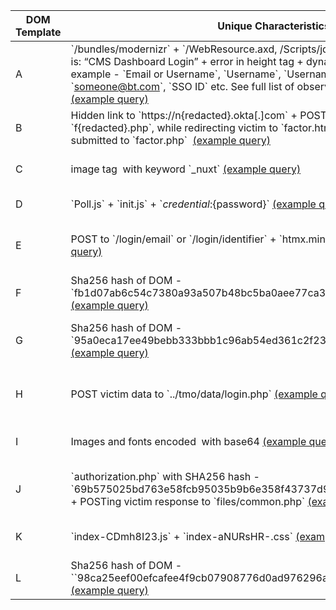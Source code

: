 | DOM Template                                                                                                                                                 | Unique Characteristics                                                                                                                                                                                                                                                                                                                                          | Domain Example            | References                                                                                                                                                                                                                                                                                                                                                                                     | Activity Period   |
| ------------------------------------------------------------------------------------------------------------------------------------------------------------ | --------------------------------------------------------------------------------------------------------------------------------------------------------------------------------------------------------------------------------------------------------------------------------------------------------------------------------------------------------------- | ------------------------- | ---------------------------------------------------------------------------------------------------------------------------------------------------------------------------------------------------------------------------------------------------------------------------------------------------------------------------------------------------------------------------------------------- | ----------------- |
| A                                                                                                                                                            | \`/bundles/modernizr\` + \`/WebResource.axd, /Scripts/jquery-2.2.3.min.js\` + Page title is: “CMS Dashboard Login” + error in height tag + dynamic placeholder attribute (for example - \`Email or Username\`, \`Username\`, \`Username or Email\`, \`someone@bt.com\`, \`SSO ID\` etc. See full list of observed values in the IOCs table. [(example query)](https://urlscan.io/search/#filename%3A%22%2Fbundles%2Fmodernizr%22%20AND%20filename%3A%22%2FWebResource.axd%22%20AND%20filename%3A%22%2FScripts%2Fjquery-2.2.3.min.js%22)  | revolut-ticket[.]com      | This is the most common template observed in recent months, with domains using it reported by [EclecticIQ](https://blog.eclecticiq.com/ransomware-in-the-cloud-scattered-spider-targeting-insurance-and-financial-industries) and [Cyber Resilience, among others.](https://www.cyberresilience.com/threatonomics/resilience-threat-researchers-identify-new-campaigns-from-scattered-spider/) | May ‘23 - Today   |
| B                                                                                                                                                            | Hidden link to \`https://n{redacted}.okta[.]com\` \+ POST victim credentials to \`f{redacted}.php\`, while redirecting victim to \`factor.html\` / 2FA + form information is submitted to \`factor.php\`  [(example query)](https://urlscan.io/search/#hash%3A4ae2d449cc534f746e351500a78ed83b2b4555cdf22a49e2e5ef48b10ec55bd6%20OR%20hash%3A524ebcfcf42b34231a20d42858b59063f55fc4ef8100bd6662b3f73c585eb5f0)                                                                                                                                       | gemini-sso[.]com          | This template has been extensively studied previously, and reported on by [TLP_R3D](https://x.com/TLP_R3D/status/1845069812919157114?t=9nGoI9rPMztU4_tkKhVBEA&s=19)                                                                                                                                                                                                                           | Nov ‘23 - Today   |
| C                                                                                                                                                            | image tag  with keyword \`_nuxt\` [(example query)](https://urlscan.io/search/#filename%3A%20%22_nuxt%2Fimg%2Fdefault.2dc2af8.png%22)                                                                                                                                                                                                                            | att-mfa[.]com             | This template was first reported by [Group-IB](https://www.group-ib.com/blog/0ktapus/)                                                                                                                                                                                                                                                                                                         | Jul ‘22 – Apr ‘24 |
| D                                                                                                                                                            | \`Poll.js\` + \`init.js\` + \`${credential}:${password}\` [(example query)](https://urlscan.io/search/#hash%3Ac8ff5a54213c5ac0146b1ffe36974b07113f9f7060f951d5f80b93befa3b03f2)                                                                                                                                                                                  | stargate-okta[.]com       | Domains using this DOM template were reported by [TLP_R3D](https://mobile.x.com/TLP_R3D/status/1836737521260109998)                                                                                                                                                                                                                                                                            | Sep ‘24 – Today   |
| E                                                                                                                                                            | POST to \`/login/email\` or \`/login/identifier\` + \`htmx.min.js\` + \`email\` + \`ttl\` [(example query)](https://urlscan.io/search/#filename%3A%22htmx.min.js%22%20AND%20filename%3A%20%22ttl%22%20AND%20(filename%3A%20%22email%22%20OR%20filename%3A%20%22identifier%22))                                                                                  | dashboard-mailgun[.]com   | Wiz Research surfaced this template by examining domain registrations linked to common nameservers known to be used by 0ktapus.                                                                                                                                                                                                                                                                | Oct ‘24           |
| F                                                                                                                                                            | Sha256 hash of DOM - \`fb1d07ab6c54c7380a93a507b48bc5ba0aee77ca32b7d4c57c38f007857a6fd1\` [(example query)](https://urlscan.io/search/#hash%3Afb1d07ab6c54c7380a93a507b48bc5ba0aee77ca32b7d4c57c38f007857a6fd1)                                                                                                                                                  | mgmresorts-okta[.]com     | The domain using this template was reported by [Sekoia](https://blog.sekoia.io/scattered-spider-laying-new-eggs/#h-iocs-amp-technical-details).                                                                                                                                                                                                                                                                                                                                         | Aug ‘22           |
| G                                                                                                                                                            | Sha256 hash of DOM - \`95a0eca17ee49bebb333bbb1c96ab54ed361c2f233b2adf8c4374814c633a53b\` [(example query)](https://urlscan.io/search/#hash%3A95a0eca17ee49bebb333bbb1c96ab54ed361c2f233b2adf8c4374814c633a53b)                                                                                                                                                                                                                                                       | calendar-dd[.]com         | Wiz Research surfaced a domain using this template by pivoting on hashes associated with several of 0ktapus’s other known phishing domains.                                                                                                                                                                                                                                                    | Sep ‘22           |
| H                                                                                                                                                            | POST victim data to \`../tmo/data/login.php\` [(example query)](https://urlscan.io/search/#hash%3Aa28b40bc981d9168cf4c644909d391183225b3ce489eb5fd6b85bc162389e683)                                                                                                                                                                                             | t-mobile-okta[.]com       | A domain using this template was reported by SilentPush.](https://www.silentpush.com/blog/scattered-spider/)                                                                                                                                                                                                                                                                                   | Sep ‘23           |
| I                                                                                                                                                            | Images and fonts encoded  with base64 [(example query)](https://urlscan.io/search/#hash%3A%2026c95a36c1fdae05b7dc9bee50dca1439e884d8c9c0f79d482cc827990d369f5)                                                                                                                                                                                                                                                                                                           | intercom-okta[.]com       | A domain using this template was reported by [TLP_R3D](https://mobile.x.com/TLP_R3D/status/1837083934900789424)                                                                                                                                                                                                                                                                               | Nov ‘23 – Apr ‘24 |
| J                                                                                                                                                            | \`authorization.php\` with SHA256 hash - \`69b575025bd763e58fcb95035b9b6e358f43737d91e01ebdaa19934e0206a966\` + POSTing victim response to \`files/common.php\` [(example query)](https://urlscan.io/search/#hash%3A69b575025bd763e58fcb95035b9b6e358f43737d91e01ebdaa19934e0206a966)                                                                           | klav-workday[.]com        | Wiz Research was able to surface this template by pivoting on an image replicated from a legitimate site and used by 0ktapus on a known phishing domain.                                                                                                                                                                                                                                       | Mar’23            |
| K                                                                                                                                                            | \`index-CDmh8I23.js\` + \`index-aNURsHR-.css\` [(example query)](https://urlscan.io/search/#filename%3ACDmh8I23.js%20AND%20filename%3Aindex-aNURsHR-.css)                                                                                                                                                                                                       | grid-review[.]com         | Wiz Research surfaced this template by pivoting on scripts used by 0ktapus on several known phishing domains.                                                                                                                                                                                                                                                                                  | Sep’24            |
| L                                                                                                                                                            | Sha256 hash of DOM - \`\`98ca25eef00efcafee4f9cb07908776d0ad976296a5e6eb07a724c31ae4bfc61\` [(example query)](https://urlscan.io/search/#hash%3A98ca25eef00efcafee4f9cb07908776d0ad976296a5e6eb07a724c31ae4bfc61)                                                                                                                                               | rejectauth-sendgrid[.]com | Wiz Research surfaced this template by pivoting on scripts used by 0ktapus on several known phishing domains.                                                                                                                                                                                                                                                                                  | Aug’24 - Today    |
